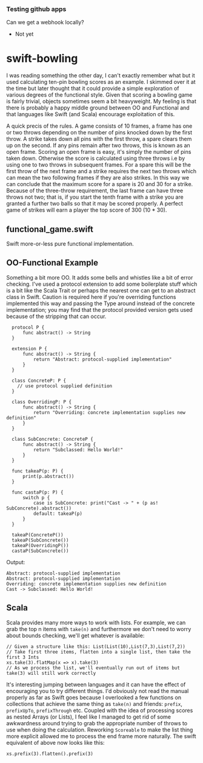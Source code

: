 ### Testing github apps

Can we get a webhook locally?

- Not yet

# swift-bowling

I was reading something the other day, I can't exactly remember what but it used calculating ten-pin bowling scores as an example. I skimmed over it at the time but later thought that it could provide a simple exploration of various degrees of the functional style. Given that scoring a bowling game is fairly trivial, objects sometimes seem a bit heavyweight. My feeling is that there is probably a happy middle ground between OO and Functional and that languages like Swift (and Scala) encourage exploitation of this.

A quick precis of the rules. A game consists of 10 frames, a frame has one or two throws depending on the number of pins knocked down by the first throw. A strike takes down all pins with the first throw, a spare clears them up on the second. If any pins remain after two throws, this is known as an open frame. Scoring an open frame is easy, it's simply the number of pins taken down. Otherwise the score is calculated using three throws i.e by using one to two throws in subsequent frames. For a spare this will be the first throw of the next frame and a strike requires the next two throws which can mean the two following frames if they are also strikes. In this way we can conclude that the maximum score for a spare is 20 and 30 for a strike. Because of the three-throw requirement, the last frame can have three throws not two; that is, if you start the tenth frame with a strike you are granted a further two balls so that it may be scored properly. A perfect game of strikes will earn a player the top score of 300 (10 * 30).


## functional_game.swift
Swift more-or-less pure functional implementation.

## OO-Functional Example
Something a bit more OO. It adds some bells and whistles like a bit of error checking. I've used a protocol extension to add some boilerplate stuff which is a bit like the Scala Trait or perhaps the nearest one can get to an abstract class in Swift. Caution is required here if you're overriding functions implemented this way and passing the Type around instead of the concrete implementation; you may find that the protocol provided version gets used because of the stripping that can occur.
```
  protocol P {
      func abstract() -> String
  }

  extension P {
      func abstract() -> String {
          return "Abstract: protocol-supplied implementation"
      }
  }

  class ConcreteP: P {
    // use protocol supplied definition 
  }

  class OverridingP: P {
      func abstract() -> String {
          return "Overriding: concrete implementation supplies new definition"
      }
  }

  class SubConcrete: ConcreteP {
      func abstract() -> String {
          return "Subclassed: Hello World!"
      }
  }

  func takeaP(p: P) {
      print(p.abstract())
  }
  
  func castaP(p: P) {
      switch p {
          case is SubConcrete: print("Cast -> " + (p as! SubConcrete).abstract())
          default: takeaP(p)
      }
  }

  takeaP(ConcreteP())
  takeaP(SubConcrete())
  takeaP(OverridingP())
  castaP(SubConcrete())
```

Output:
```
Abstract: protocol-supplied implementation
Abstract: protocol-supplied implementation
Overriding: concrete implementation supplies new definition
Cast -> Subclassed: Hello World!
```

## Scala
Scala provides many more ways to work with lists. For example, we can grab the top n items with `take(n)` and furthermore we don't need to worry about bounds checking, we'll get whatever is available:
```
// Given a structure like this: List(List(10),List(7,3),List(7,2))
// Take first three items, flatten into a single list, then take the first 3 Ints
xs.take(3).flatMap(x => x).take(3) 
// As we process the list, we'll eventually run out of items but take(3) will still work correctly
```
It's interesting jumping between languages and it can have the effect of encouraging you to try different things. I'd obviously not read the manual properly as far as Swift goes because I overlooked a few functions on collections that achieve the same thing as `take(n)` and friends: `prefix`, `prefixUpTo`, `prefixThrough` etc. Coupled with the idea of processing scores as nested Arrays (or Lists), I feel like I managed to get rid of some awkwardness around trying to grab the appropriate number of throws to use when doing the calculation. Reworking `Scoreable` to make the list thing more explicit  allowed me to process the end frame more naturally. The swift equivalent of above now looks like this:
```
xs.prefix(3).flatten().prefix(3)
```
